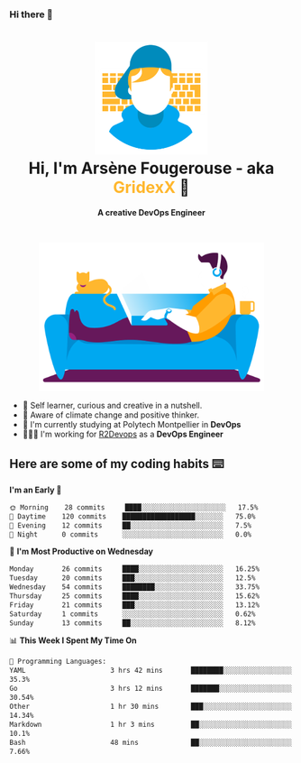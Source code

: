 ### Hi there 👋

<!--
**GridexX/gridexx** is a ✨ _special_ ✨ repository because its `README.md` (this file) appears on your GitHub profile.

Here are some ideas to get you started:

- 🔭 I’m currently working on ...
- 🌱 I’m currently learning ...
- 👯 I’m looking to collaborate on ...
- 🤔 I’m looking for help with ...
- 💬 Ask me about ...
- 📫 How to reach me: ...
- 😄 Pronouns: ...
- ⚡ Fun fact: ...
-->


<!-- Header -->
<h1 align="center">
  <img src="./images/user_profile.png" width="200">
  <br>
  Hi, I'm Arsène Fougerouse - aka <span style="color:#ffb72e">GridexX</span> 👋
</h1>


<p align="center">
  <b>A creative DevOps Engineer </b>
</p>
<br/>
<p align="center">
  <img src="./images/man_couch.png" width="400">
</p>

- 🎨 Self learner, curious and creative in a nutshell. 
- 🌱 Aware of climate change and positive thinker.
- 📕 I'm currently studying at Polytech Montpellier in **DevOps**
- 👨🏻‍💻 I'm working for [R2Devops](https://r2devops.io) as a **DevOps Engineer**


## Here are some of my coding habits ⌨️

<!-- Add a section about tech and Ops stack
  Like this one : https://github.com/Xanthus58#-tech-stack
-->
<!--START_SECTION:waka-->
**I'm an Early 🐤** 

```text
🌞 Morning    28 commits     ████░░░░░░░░░░░░░░░░░░░░░   17.5% 
🌆 Daytime    120 commits    ██████████████████░░░░░░░   75.0% 
🌃 Evening    12 commits     ██░░░░░░░░░░░░░░░░░░░░░░░   7.5% 
🌙 Night      0 commits      ░░░░░░░░░░░░░░░░░░░░░░░░░   0.0%

```
📅 **I'm Most Productive on Wednesday** 

```text
Monday       26 commits     ████░░░░░░░░░░░░░░░░░░░░░   16.25% 
Tuesday      20 commits     ███░░░░░░░░░░░░░░░░░░░░░░   12.5% 
Wednesday    54 commits     ████████░░░░░░░░░░░░░░░░░   33.75% 
Thursday     25 commits     ████░░░░░░░░░░░░░░░░░░░░░   15.62% 
Friday       21 commits     ███░░░░░░░░░░░░░░░░░░░░░░   13.12% 
Saturday     1 commits      ░░░░░░░░░░░░░░░░░░░░░░░░░   0.62% 
Sunday       13 commits     ██░░░░░░░░░░░░░░░░░░░░░░░   8.12%

```


📊 **This Week I Spent My Time On** 

```text
💬 Programming Languages: 
YAML                     3 hrs 42 mins       ████████░░░░░░░░░░░░░░░░░   35.3% 
Go                       3 hrs 12 mins       ███████░░░░░░░░░░░░░░░░░░   30.54% 
Other                    1 hr 30 mins        ███░░░░░░░░░░░░░░░░░░░░░░   14.34% 
Markdown                 1 hr 3 mins         ██░░░░░░░░░░░░░░░░░░░░░░░   10.1% 
Bash                     48 mins             ██░░░░░░░░░░░░░░░░░░░░░░░   7.66%

```


<!--END_SECTION:waka-->
